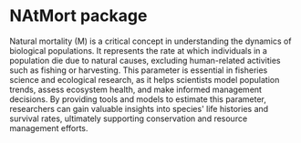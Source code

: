 # NAtMort package
Natural mortality (M) is a critical concept in understanding the dynamics of biological populations. It represents the rate at which individuals in a population die due to natural causes, excluding human-related activities such as fishing or harvesting. This parameter is essential in fisheries science and ecological research, as it helps scientists model population trends, assess ecosystem health, and make informed management decisions. By providing tools and models to estimate this parameter, researchers can gain valuable insights into species' life histories and survival rates, ultimately supporting conservation and resource management efforts.
